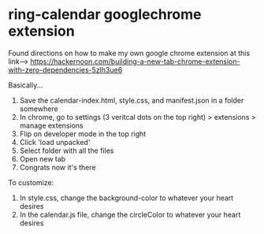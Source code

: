 # ring-calendar googlechrome extension

Found directions on how to make my own google chrome extension at this link-->
https://hackernoon.com/building-a-new-tab-chrome-extension-with-zero-dependencies-5zlh3ue6

Basically...
1. Save the calendar-index.html, style.css, and manifest.json in a folder somewhere
2. In chrome, go to settings (3 veritcal dots on the top right) > extensions > manage extensions
3. Flip on developer mode in the top right
4. Click 'load unpacked'
5. Select folder with all the files
6. Open new tab
7. Congrats now it's there

To customize:
1. In style.css, change the background-color to whatever your heart desires
2. In the calendar.js file, change the circleColor to whatever your heart desires